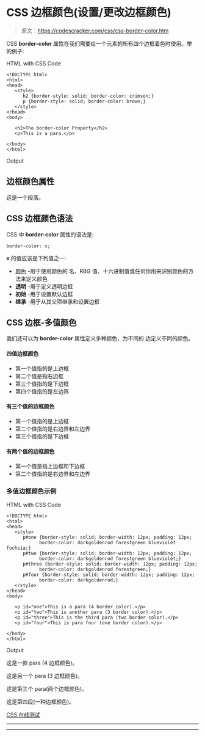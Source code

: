 # CSS 边框颜色(设置/更改边框颜色)

> 原文：<https://codescracker.com/css/css-border-color.htm>

CSS **border-color** 属性在我们需要给一个元素的所有四个边框着色时使用。举 的例子:

HTML with CSS Code

```
<!DOCTYPE html>
<html>
<head>
   <style>
      h2 {border-style: solid; border-color: crimson;}
      p {border-style: solid; border-color: brown;}
   </style>
</head>
<body>

   <h2>The border-color Property</h2>
   <p>This is a para.</p>

</body>
</html>
```

Output

## 边框颜色属性

这是一个段落。

## CSS 边框颜色语法

CSS 中 **border-color** 属性的语法是:

```
border-color: x;
```

**x** 的值应该是下列值之一:

*   [颜色](/css/css-color-names-codes-rgb-hexadecimal.htm) -用于使用颜色的 名、RBG 值、十六进制值或任何你用来识别颜色的方法来定义颜色
*   **透明** -用于定义透明边框
*   **初始** -用于设置默认边框
*   **继承** -用于从其父项继承和设置边框

## CSS 边框-多值颜色

我们还可以为 **border-color** 属性定义多种颜色，为不同的 边定义不同的颜色。

#### 四值边框颜色

*   第一个值指的是上边框
*   第二个值是指右边框
*   第三个值指的是下边框
*   第四个值指的是左边界

#### 有三个值的边框颜色

*   第一个值指的是上边框
*   第二个值指的是右边界和左边界
*   第三个值指的是下边框

#### 有两个值的边框颜色

*   第一个值是指上边框和下边框
*   第二个值指的是右边界和左边界

### 多值边框颜色示例

HTML with CSS Code

```
<!DOCTYPE html>
<html>
<head>
   <style>
      p#one {border-style: solid; border-width: 12px; padding: 12px;
            border-color: darkgoldenrod forestgreen blueviolet fuchsia;}
      p#two {border-style: solid; border-width: 12px; padding: 12px;
            border-color: darkgoldenrod forestgreen blueviolet;}
      p#three {border-style: solid; border-width: 12px; padding: 12px;
            border-color: darkgoldenrod forestgreen;}
      p#four {border-style: solid; border-width: 12px; padding: 12px;
            border-color: darkgoldenrod;}
   </style>
</head>
<body>

   <p id="one">This is a para (4 border color).</p>
   <p id="two">This is another para (3 border color).</p>
   <p id="three">This is the third para (two border color).</p>
   <p id="four">This is para four (one border color).</p>

</body>
</html>
```

Output

这是一款 para (4 边框颜色)。

这是另一个 para (3 边框颜色)。

这是第三个 para(两个边框颜色)。

这是第四段(一种边框颜色)。

[CSS 在线测试](/exam/showtest.php?subid=5)

* * *

* * *